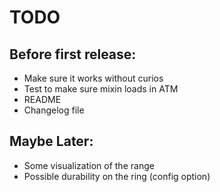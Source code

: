 # TODO

## Before first release:
- Make sure it works without curios
- Test to make sure mixin loads in ATM
- README
- Changelog file

## Maybe Later:
- Some visualization of the range
- Possible durability on the ring (config option)